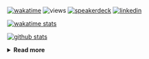 [![wakatime](https://wakatime.com/badge/user/ddf27f94-292a-4343-b7eb-1143a4c6cf87.svg)](https://wakatime.com/@ddf27f94-292a-4343-b7eb-1143a4c6cf87)
![views](https://komarev.com/ghpvc/?username=chck&color=blueviolet)
[![speakerdeck](https://img.shields.io/badge/Speaker_Deck-chck-8a2be2?style=flat-square&logo=speaker-deck)](https://speakerdeck.com/chck)
[![linkedin](https://img.shields.io/badge/LinkedIn-chck-8a2be2?style=flat-square&logo=linkedin)](https://www.linkedin.com/in/chck/)

[![wakatime stats](https://github-readme-stats-nine-umber-51.vercel.app/api/wakatime?username=chck&layout=compact&count_private=true&hide_title=true&hide=Other&theme=buefy&langs_count=14)](https://wakatime.com/@chck?rank=me)

[![github stats](https://github-readme-stats-nine-umber-51.vercel.app/api?username=chck&count_private=true&show_icons=true&hide_title=true&theme=buefy)](https://github.com/anuraghazra/github-readme-stats)

<details>
  <summary><b>Read more</b></summary>
  <br>

  <!--START_SECTION:waka-->
**🐱 My GitHub Data** 

> 📦 132.3 kB Used in GitHub's Storage 
 > 
> 🏆 595 Contributions in the Year 2025
 > 
> 💼 Opted to Hire
 > 
> 📜 133 Public Repositories 
 > 
> 🔑 24 Private Repositories 
 > 
**I'm a Night 🦉** 

```text
🌞 Morning                1417 commits        ████░░░░░░░░░░░░░░░░░░░░░   17.82 % 
🌆 Daytime                2366 commits        ███████░░░░░░░░░░░░░░░░░░   29.75 % 
🌃 Evening                2227 commits        ███████░░░░░░░░░░░░░░░░░░   28.01 % 
🌙 Night                  1942 commits        ██████░░░░░░░░░░░░░░░░░░░   24.42 % 
```
📅 **I'm Most Productive on Thursday** 

```text
Monday                   1420 commits        ████░░░░░░░░░░░░░░░░░░░░░   17.86 % 
Tuesday                  1222 commits        ████░░░░░░░░░░░░░░░░░░░░░   15.37 % 
Wednesday                1502 commits        █████░░░░░░░░░░░░░░░░░░░░   18.89 % 
Thursday                 1663 commits        █████░░░░░░░░░░░░░░░░░░░░   20.91 % 
Friday                   936 commits         ███░░░░░░░░░░░░░░░░░░░░░░   11.77 % 
Saturday                 504 commits         ██░░░░░░░░░░░░░░░░░░░░░░░   06.34 % 
Sunday                   705 commits         ██░░░░░░░░░░░░░░░░░░░░░░░   08.87 % 
```


📊 **This Week I Spent My Time On** 

```text
💬 Programming Languages: 
Other                    7 hrs 24 mins       █████████████████████░░░░   82.43 % 
Markdown                 53 mins             ██░░░░░░░░░░░░░░░░░░░░░░░   09.94 % 
TOML                     34 mins             ██░░░░░░░░░░░░░░░░░░░░░░░   06.47 % 
Bash                     6 mins              ░░░░░░░░░░░░░░░░░░░░░░░░░   01.15 % 

🔥 Editors: 
Chrome                   7 hrs 32 mins       █████████████████████░░░░   84.07 % 
Obsidian                 48 mins             ██░░░░░░░░░░░░░░░░░░░░░░░   08.99 % 
Neovim                   27 mins             █░░░░░░░░░░░░░░░░░░░░░░░░   05.15 % 
Zed                      9 mins              ░░░░░░░░░░░░░░░░░░░░░░░░░   01.79 % 
```

**I Mostly Code in Python** 

```text
Python                   47 repos            ████████░░░░░░░░░░░░░░░░░   33.57 % 
Jupyter Notebook         19 repos            ███░░░░░░░░░░░░░░░░░░░░░░   13.57 % 
Ruby                     11 repos            ██░░░░░░░░░░░░░░░░░░░░░░░   07.86 % 
HCL                      6 repos             █░░░░░░░░░░░░░░░░░░░░░░░░   04.29 % 
TypeScript               6 repos             █░░░░░░░░░░░░░░░░░░░░░░░░   04.29 % 
```



**Timeline**

![Lines of Code chart](https://raw.githubusercontent.com/chck/chck/main/assets/bar_graph.png)


 Last Updated on 2025-07-15 02:31 UTC
<!--END_SECTION:waka-->
</details>

